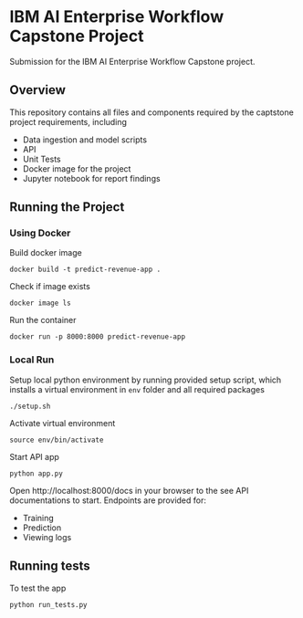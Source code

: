 # IBM AI Enterprise Workflow Capstone Project
Submission for the IBM AI Enterprise Workflow Capstone project. 

## Overview
This repository contains all files and components required by the captstone project requirements, including
- Data ingestion and model scripts
- API
- Unit Tests
- Docker image for the project
- Jupyter notebook for report findings

## Running the Project
### Using Docker
Build docker image
```
docker build -t predict-revenue-app .
```
Check if image exists
```
docker image ls
```
Run the container
```
docker run -p 8000:8000 predict-revenue-app
```
### Local Run
Setup local python environment by running provided setup script, which installs a virtual environment in `env` folder and all required packages
```
./setup.sh
```
Activate virtual environment
```
source env/bin/activate
```
Start API app
```
python app.py
```
Open http://localhost:8000/docs in your browser to the see API documentations to start. Endpoints are provided for:
- Training
- Prediction
- Viewing logs

## Running tests

To test the app
```
python run_tests.py
```